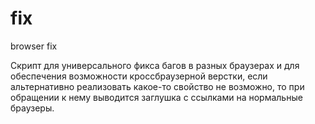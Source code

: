 fix
===

browser fix

Скрипт для универсального фикса багов в разных браузерах и для обеспечения возможности кроссбраузерной верстки,
если альтернативно реализовать какое-то свойство не возможно, то при обращении к нему выводится заглушка
с ссылками на нормальные браузеры.
